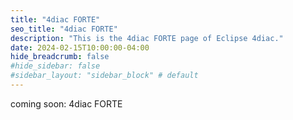 ```yaml
---
title: "4diac FORTE"
seo_title: "4diac FORTE"
description: "This is the 4diac FORTE page of Eclipse 4diac."
date: 2024-02-15T10:00:00-04:00
hide_breadcrumb: false
#hide_sidebar: false
#sidebar_layout: "sidebar_block" # default
---
```


coming soon: 4diac FORTE

